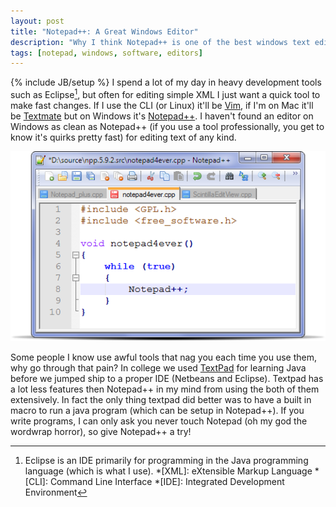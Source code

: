 ```yaml
---
layout: post
title: "Notepad++: A Great Windows Editor"
description: "Why I think Notepad++ is one of the best windows text editors"
tags: [notepad, windows, software, editors]
---
```

{% include JB/setup %}
I spend a lot of my day in heavy development tools such as Eclipse[^1], but often for editing simple XML I just want a quick tool to make fast changes. If I use the CLI (or Linux) it'll be [Vim](http://www.vim.org), if I'm on Mac it'll be [Textmate](http://macromates.com/) but on Windows it's [Notepad++](http://notepad-plus-plus.org/). I haven't found an editor on Windows as clean as Notepad++ (if you use a tool professionally, you get to know it's quirks pretty fast) for editing text of any kind.

![Notepad++](/files/2012/05/notepadplusplus.png)

Some people I know use awful tools that nag you each time you use them, why go through that pain? In college we used [TextPad](http://www.textpad.com/products/textpad/index.html) for learning Java before we jumped ship to a proper IDE (Netbeans and Eclipse). Textpad has a lot less features then Notepad++ in my mind from using the both of them extensively. In fact the only thing textpad did better was to have a built in macro to run a java program (which can be setup in Notepad++). If you write programs, I can only ask you never touch Notepad (oh my god the wordwrap horror), so give Notepad++ a try!

[^1]: Eclipse is an IDE primarily for programming in the Java programming language (which is what I use).
*[XML]: eXtensible Markup Language
*[CLI]: Command Line Interface
*[IDE]: Integrated Development Environment
